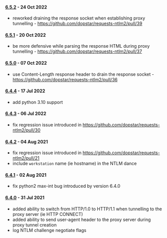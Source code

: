 #### [6.5.2](https://github.com/dopstar/requests-ntlm2/releases/tag/6.5.2) - 24 Oct 2022
 - reworked draining the response socket when establishing proxy tunnelling - https://github.com/dopstar/requests-ntlm2/pull/39

#### [6.5.1](https://github.com/dopstar/requests-ntlm2/releases/tag/6.5.1) - 20 Oct 2022
 - be more defensive while parsing the response HTML during proxy tunnelling - https://github.com/dopstar/requests-ntlm2/pull/37

#### [6.5.0](https://github.com/dopstar/requests-ntlm2/releases/tag/6.5.0) - 07 Oct 2022
 - use Content-Length response header to drain the response socket - https://github.com/dopstar/requests-ntlm2/pull/36

#### [6.4.4](https://github.com/dopstar/requests-ntlm2/releases/tag/6.4.4) - 17 Jul 2022
 - add python 3.10 support

#### [6.4.3](https://github.com/dopstar/requests-ntlm2/releases/tag/6.4.3) - 06 Jul 2022
 - fix regression issue introduced in https://github.com/dopstar/requests-ntlm2/pull/30

#### [6.4.2](https://github.com/dopstar/requests-ntlm2/releases/tag/6.4.2) - 04 Aug 2021
 - fix regression issue introduced in https://github.com/dopstar/requests-ntlm2/pull/21
 - include `workstation` name (ie hostname) in the NTLM dance

#### [6.4.1](https://github.com/dopstar/requests-ntlm2/releases/tag/6.4.1) - 02 Aug 2021
 - fix python2 max-int bug introduced by version 6.4.0

#### [6.4.0](https://github.com/dopstar/requests-ntlm2/releases/tag/6.4.0) - 31 Jul 2021
 - added ability to switch from HTTP/1.0 to HTTP/1.1 when tunnelling to the proxy server (ie HTTP CONNECT)
 - added ability to send user-agent header to the proxy server during proxy tunnel creation 
 - log NTLM challenge negotiate flags
